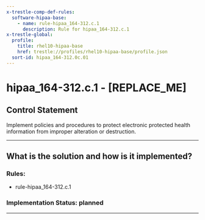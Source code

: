 ```yaml
---
x-trestle-comp-def-rules:
  software-hipaa-base:
    - name: rule-hipaa_164-312.c.1
      description: Rule for hipaa_164-312.c.1
x-trestle-global:
  profile:
    title: rhel10-hipaa-base
    href: trestle://profiles/rhel10-hipaa-base/profile.json
  sort-id: hipaa_164-312.0c.01
---
```


# hipaa_164-312.c.1 - \[REPLACE_ME\] 

## Control Statement

Implement policies and procedures to protect electronic protected health information from improper
alteration or destruction.

______________________________________________________________________

## What is the solution and how is it implemented?

<!-- For implementation status enter one of: implemented, partial, planned, alternative, not-applicable -->

<!-- Note that the list of rules under ### Rules: is read-only and changes will not be captured after assembly to JSON -->

<!-- Add control implementation description here for control: hipaa_164-312.c.1 -->

### Rules:

  - rule-hipaa_164-312.c.1

### Implementation Status: planned

______________________________________________________________________
